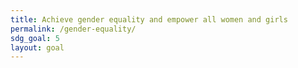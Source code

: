 ```yaml
---
title: Achieve gender equality and empower all women and girls
permalink: /gender-equality/
sdg_goal: 5
layout: goal
---
```


